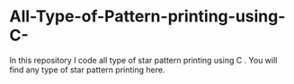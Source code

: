 # All-Type-of-Pattern-printing-using-C-
In this repository I code all type of  star pattern printing using C .
You will find any type of star pattern printing here.

